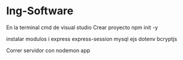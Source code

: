 # Ing-Software

En la terminal cmd de visual studio
Crear proyecto
npm init -y

instalar modulos
i express express-session mysql ejs dotenv bcryptjs

Correr servidor con nodemon app
